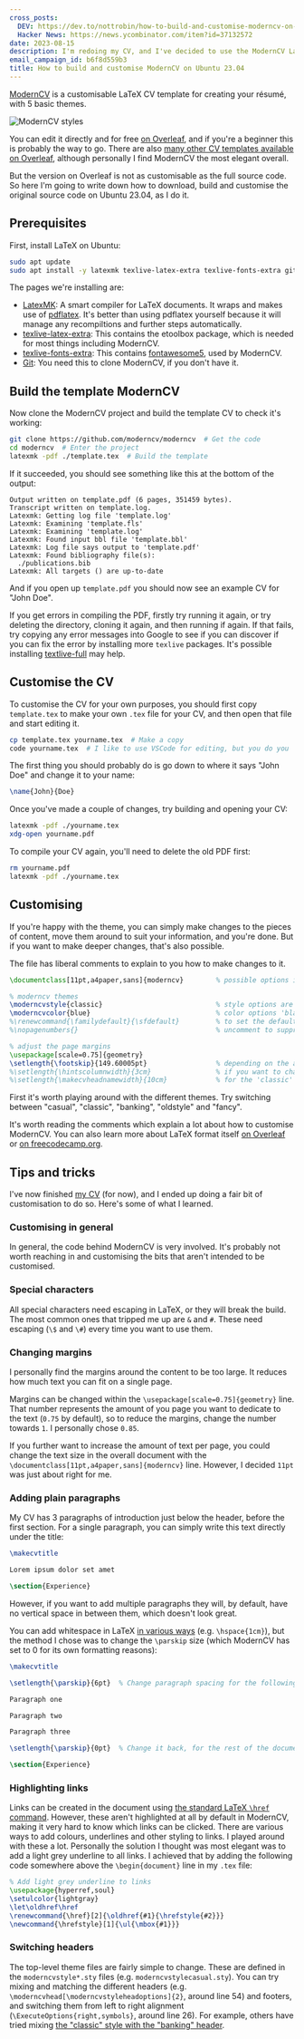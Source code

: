 ```yaml
---
cross_posts:
  DEV: https://dev.to/nottrobin/how-to-build-and-customise-moderncv-on-ubuntu-2304-gfn
  Hacker News: https://news.ycombinator.com/item?id=37132572
date: 2023-08-15
description: I'm redoing my CV, and I've decided to use the ModernCV LaTeX template
email_campaign_id: b6f8d559b3
title: How to build and customise ModernCV on Ubuntu 23.04
---
```


[ModernCV](https://github.com/moderncv) is a customisable LaTeX CV template for creating your résumé, with 5 basic themes.

![ModernCV styles](../images/moderncv-styles.png)

You can edit it directly and for free [on Overleaf](https://www.overleaf.com/latex/templates/moderncv-and-cover-letter-template/sttkgjcysttn), and if you're a beginner this is probably the way to go. There are also [many other CV templates available on Overleaf](https://www.overleaf.com/latex/templates/tagged/cv), although personally I find ModernCV the most elegant overall.

But the version on Overleaf is not as customisable as the full source code. So here I'm going to write down how to download, build and customise the original source code on Ubuntu 23.04, as I do it.

## Prerequisites

First, install LaTeX on Ubuntu:

``` bash
sudo apt update
sudo apt install -y latexmk texlive-latex-extra texlive-fonts-extra git
```

The pages we're installing are:

- [LatexMK](https://mg.readthedocs.io/latexmk.html): A smart compiler for LaTeX documents. It wraps and makes use of [pdflatex](https://www.math.rug.nl/~trentelman/jacob/pdflatex/pdflatex.html). It's better than using pdflatex yourself because it will manage any recompiltions and further steps automatically.
- [texlive-latex-extra](https://packages.debian.org/sid/texlive-latex-extra): This contains the etoolbox package, which is needed for most things including ModernCV.
- [texlive-fonts-extra](https://packages.debian.org/sid/texlive-fonts-extra): This contains [fontawesome5](https://ctan.org/pkg/fontawesome5?lang=en), used by ModernCV.
- [Git](https://github.com/git-guides/install-git): You need this to clone ModernCV, if you don't have it.

## Build the template ModernCV

Now clone the ModernCV project and build the template CV to check it's working:

``` bash
git clone https://github.com/moderncv/moderncv  # Get the code
cd moderncv  # Enter the project
latexmk -pdf ./template.tex  # Build the template
```

If it succeeded, you should see something like this at the bottom of the output:

```
Output written on template.pdf (6 pages, 351459 bytes).
Transcript written on template.log.
Latexmk: Getting log file 'template.log'
Latexmk: Examining 'template.fls'
Latexmk: Examining 'template.log'
Latexmk: Found input bbl file 'template.bbl'
Latexmk: Log file says output to 'template.pdf'
Latexmk: Found bibliography file(s):
  ./publications.bib
Latexmk: All targets () are up-to-date
```

And if you open up `template.pdf` you should now see an example CV for "John Doe".

If you get errors in compiling the PDF, firstly try running it again, or try deleting the directory, cloning it again, and then running if again. If that fails, try copying any error messages into Google to see if you can discover if you can fix the error by installing more `texlive` packages. It's possible installing [textlive-full](https://packages.debian.org/buster/texlive-full) may help.

## Customise the CV

To customise the CV for your own purposes, you should first copy `template.tex` to make your own `.tex` file for your CV, and then open that file and start editing it.

``` bash
cp template.tex yourname.tex  # Make a copy
code yourname.tex  # I like to use VSCode for editing, but you do you
```

The first thing you should probably do is go down to where it says "John Doe" and change it to your name:

``` latex
\name{John}{Doe}
```

Once you've made a couple of changes, try building and opening your CV:

``` bash
latexmk -pdf ./yourname.tex
xdg-open yourname.pdf
```

To compile your CV again, you'll need to delete the old PDF first:

``` bash
rm yourname.pdf
latexmk -pdf ./yourname.tex
```

## Customising

If you're happy with the theme, you can simply make changes to the pieces of content, move them around to suit your information, and you're done. But if you want to make deeper changes, that's also possible.

The file has liberal comments to explain to you how to make changes to it.

```latex
\documentclass[11pt,a4paper,sans]{moderncv}        % possible options include font size ('10pt', '11pt' and '12pt'), paper size ('a4paper', 'letterpaper', 'a5paper', 'legalpaper', 'executivepaper' and 'landscape') and font family ('sans' and 'roman')

% moderncv themes
\moderncvstyle{classic}                            % style options are 'casual' (default), 'classic', 'banking', 'oldstyle' and 'fancy'
\moderncvcolor{blue}                               % color options 'black', 'blue' (default), 'burgundy', 'green', 'grey', 'orange', 'purple' and 'red'
%\renewcommand{\familydefault}{\sfdefault}         % to set the default font; use '\sfdefault' for the default sans serif font, '\rmdefault' for the default roman one, or any tex font name
%\nopagenumbers{}                                  % uncomment to suppress automatic page numbering for CVs longer than one page

% adjust the page margins
\usepackage[scale=0.75]{geometry}
\setlength{\footskip}{149.60005pt}                 % depending on the amount of information in the footer, you need to change this value. comment this line out and set it to the size given in the warning
%\setlength{\hintscolumnwidth}{3cm}                % if you want to change the width of the column with the dates
%\setlength{\makecvheadnamewidth}{10cm}            % for the 'classic' style, if you want to force the width allocated to your name and avoid line breaks. be careful though, the length is normally calculated to avoid any overlap with your personal info; use this at your own typographical risks...
```

First it's worth playing around with the different themes. Try switching between "casual", "classic", "banking", "oldstyle" and "fancy".

It's worth reading the comments which explain a lot about how to customise ModernCV. You can also learn more about LaTeX format itself [on Overleaf](https://www.overleaf.com/learn/latex/Learn_LaTeX_in_30_minutes) or [on freecodecamp.org](https://www.freecodecamp.org/news/learn-latex-full-course/).

## Tips and tricks

I've now finished [my CV](https://github.com/nottrobin/moderncv/releases/download/robinwinslowmorris-v1.0/robinwinslowmorris.pdf) (for now), and I ended up doing a fair bit of customisation to do so. Here's some of what I learned.

### Customising in general

In general, the code behind ModernCV is very involved. It's probably not worth reaching in and customising the bits that aren't intended to be customised.

### Special characters

All special characters need escaping in LaTeX, or they will break the build. The most common ones that tripped me up are `&` and `#`. These need escaping (`\$` and `\#`) every time you want to use them.

### Changing margins

I personally find the margins around the content to be too large. It reduces how much text you can fit on a single page.

Margins can be changed within the `\usepackage[scale=0.75]{geometry}` line. That number represents the amount of you page you want to dedicate to the text (`0.75` by default), so to reduce the margins, change the number towards `1`. I personally chose `0.85`.

If you further want to increase the amount of text per page, you could change the text size in the overall document with the `\documentclass[11pt,a4paper,sans]{moderncv}` line. However, I decided `11pt` was just about right for me.

### Adding plain paragraphs

My CV has 3 paragraphs of introduction just below the header, before the first section. For a single paragraph, you can simply write this text directly under the title:

``` latex
\makecvtitle

Lorem ipsum dolor set amet

\section{Experience}
```

However, if you want to add multiple paragraphs they will, by default, have no vertical space in between them, which doesn't look great.

You can add whitespace in LaTeX [in various ways](https://www.overleaf.com/learn/latex/Line_breaks_and_blank_spaces) (e.g. `\hspace{1cm}`), but the method I chose was to change the `\parskip` size (which ModernCV has set to 0 for its own formatting reasons):

``` latex
\makecvtitle

\setlength{\parskip}{6pt}  % Change paragraph spacing for the following text

Paragraph one

Paragraph two

Paragraph three

\setlength{\parskip}{0pt}  % Change it back, for the rest of the document

\section{Experience}
```



### Highlighting links

Links can be created in the document using [the standard LaTeX `\href` command](https://www.overleaf.com/learn/latex/Hyperlinks). However, these aren't highlighted at all by default in ModernCV, making it very hard to know which links can be clicked. There are various ways to add colours, underlines and other styling to links. I played around with these a lot. Personally the solution I thought was most elegant was to add a light grey underline to all links. I achieved that by adding the following code somewhere above the `\begin{document}` line in my `.tex` file:

``` latex
% Add light grey underline to links
\usepackage{hyperref,soul}
\setulcolor{lightgray}
\let\oldhref\href
\renewcommand{\href}[2]{\oldhref{#1}{\hrefstyle{#2}}}
\newcommand{\hrefstyle}[1]{\ul{\mbox{#1}}}
```

### Switching headers

The top-level theme files are fairly simple to change. These are defined in the `moderncvstyle*.sty` files (e.g. `moderncvstylecasual.sty`). You can try mixing and matching the different headers (e.g. `\moderncvhead[\moderncvstyleheadoptions]{2}`, around line 54) and footers, and switching them from left to right alignment (`\ExecuteOptions{right,symbols}`, around line 26). For example, others have tried mixing [the "classic" style with the "banking" header](https://tex.stackexchange.com/questions/176391/merging-banking-and-classic-style-in-moderncv).
